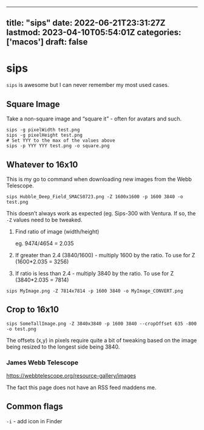 
---
title: "sips"
date: 2022-06-21T23:31:27Z
lastmod: 2023-04-10T05:54:01Z
categories: ['macos']
draft: false
---


# sips
`sips` is awesome but I can never remember my most used cases.

## Square Image
Take a non-square image and “square it” - often for avatars and such.

```
sips -g pixelWidth test.png
sips -g pixelHeight test.png
# Set YYY to the max of the values above
sips -p YYY YYY test.png -o square.png
```

## Whatever  to 16x10 
This is my go to command when downloading new images from the Webb Telescope.

```
sips Hubble_Deep_Field_SMACS0723.png -Z 1600x1600 -p 1600 3840 -o test.png
```

This doesn’t always work as expected (eg. Sips-300 with Ventura. If so, the `-Z` values need to be tweaked.

1. Find ratio of image (width/height)

   eg. 9474/4654 = 2.035
2. If greater than 2.4 (3840/1600) -  multiply 1600 by the ratio. To use for Z (1600*2.035 = 3256)
3. If ratio is less than 2.4 - multiply 3840 by the ratio. To use for Z (3840*2.035 = 7814)

```
sips MyImage.png -Z 7814x7814 -p 1600 3840 -o MyImage_CONVERT.png
```

## Crop to 16x10

```
sips SomeTallImage.png -Z 3840x3840 -p 1600 3840 --cropOffset 635 -800 -o test.png
```

The offsets (x,y) in pixels require quite a bit of tweaking based on the image being resized to the longest side being 3840.

### James Webb Telescope
https://webbtelescope.org/resource-gallery/images

The fact this page does not have an RSS feed maddens me.

## Common flags
`-i` - add icon in Finder

<!-- #public #macos -->

<!-- {BearID:571EA800-1D33-4F17-9822-E9234F341200-1481-00000E988377EA6A} -->
